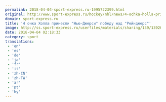 ```yaml
---
permalink: 2018-04-04-sport-express.ru-1995722399.html
original: http://www.sport-express.ru/hockey/nhl/news/4-ochka-holla-prinesli-nyu-dzhersi-pobedu-nad-reyndzhers-1392064/
domain: sport-express.ru
title: '4 очка Холла принесли "Нью-Джерси" победу над "Рейнджерс"'
image: http://ss.sport-express.ru/userfiles/materials/sharing/139/1392064.jpg
date: 2018-04-04 02:18:33
category: sport
translations: 
 - 'en'
 - 'es'
 - 'de'
 - 'ja'
 - 'fr'
 - 'it'
 - 'zh-CN'
 - 'zh-TW'
 - 'ar'
 - 'pt'
 - 'hy'
---
```


